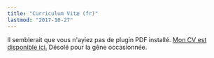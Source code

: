 ```yaml
---
title: "Curriculum Vitæ (fr)"
lastmod: "2017-10-27"
---
```


<div class="embed-responsive" style="padding-bottom:80%">
<object data="/pdf/cv_idrissi_fr.pdf" type="application/pdf">
Il semblerait que vous n'ayiez pas de plugin PDF installé.
<a href="/pdf/cv_idrissi_fr.pdf">Mon CV est disponible ici.</a>
Désolé pour la gêne occasionnée.
</object>
</div>
